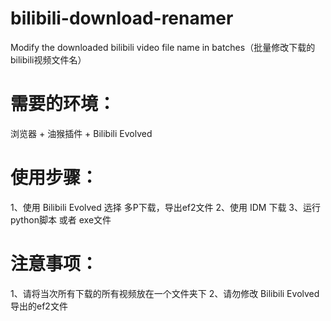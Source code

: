 # bilibili-download-renamer
Modify the downloaded bilibili video file name in batches（批量修改下载的bilibili视频文件名）

# 需要的环境：
浏览器 + 油猴插件 + Bilibili Evolved

# 使用步骤：
1、使用 Bilibili Evolved 选择 多P下载，导出ef2文件
2、使用 IDM 下载
3、运行 python脚本 或者 exe文件

# 注意事项：
1、请将当次所有下载的所有视频放在一个文件夹下
2、请勿修改 Bilibili Evolved 导出的ef2文件
